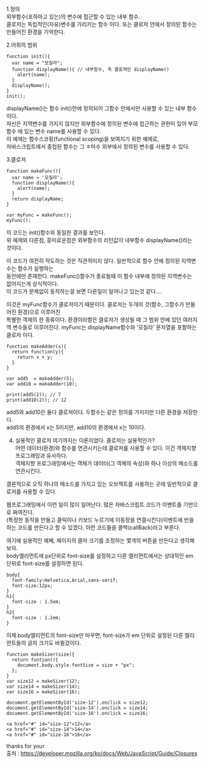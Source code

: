 1.정의  
외부함수(포하마고 있는)의 변수에 접근할 수 있는 내부 함수.  
클로저는 독립적인(자유)변수를 가리키는 함수 이다. 또는 클로저 안에서 정의된 함수는 만들어진 환경을 기억한다.  

2.어휘의 범위
```
function init(){
  var name = "모질라";
  function displayName(){ // 내부함수, 즉 클로져인 displayName()
    alert(name);
  }
  displayName();
}
init();
```
displayName()는 함수 init()안에 정의되어 그함수 안에서만 사용할 수 있는 내부 함수이다.  
자신은 지역변수를 가지지 않지만 외부함수에 정의된 변수에 접근하는 권한이 있어 부모함수 에 있는 변수 name를 사용할 수 있다.  
이 예제는 함수스코핑(functional scoping)을 보여지기 위한 예제로,  
자바스크립트에서 중첩된 함수는 그 ㅎ마수 외부에서 정의된 변수를 사용할 수 있다.  

3.클로저
```
function makeFunc(){
  var name = '모질라';
  function displayName(){
    alert(name);
  }
  return displayName;
}

var myFunc = makeFunc();
myFunc();
```
이 코드는 init()함수와 동일한 결과를 보인다.  
위 예제와 다른점, 흥미로운점은 외부함수의 리턴값이 내부함수 displayName()라는 것이다.

이 코드가 여전히 작도하는 것은 직관적이지 않다. 일반적으로 함수 안에 정의된 지역변수는 함수가 실행하는  
동안에만 존재한다. makeFunc()함수가 종료될때 이 함수 내부에 정의된 지역변수는 없어지는게 상식적이다.  
이 코드가 문제없이 동작하는걸 보면 다른일이 일어나고 있는것 같다....  

이것은 myFunc함수가 클로저이기 때문이다. 클로저는 두개의 것(함수, 그함수가 만들어진 환경)으로 이루어진  
특별한 객체의 한 종류이다. 환경이라함은 클로저가 생성될 때 그 범위 안에 있던 여러지역 변수들로 이루어진다.
myFunc는 displayName함수와 '모질라' 문자열을 포함하는 클로저 이다.  

```
function makeAdder(x){
  return function(y){
    return x + y;
  }
}

var add5  = makeAdder(5);
var add10 = makeAdder(10);

print(add5(2)); // 7
print(add10(2)); // 12

```

add5와 add10은 둘다 클로져이다. 두함수는 같은 정의를 가지지만 다른 환경을 저장한다.  
add5의 환경에서 x는 5이지만, add10의 환경에서 x는 10이다.  

4. 실용적인 클로저
여기까지는 이론이었다. 클로저는 실용적인가?  
어떤 데이터(환경)와 함수를 연관시키는데 클로저를 사용할 수 있다. 이건 객체지향 프로그래밍과 유사하다.  
객체지향 프로그래밍에서는 객체가 데이터(그 객체의 속성)와 하나 이상의 메소드를 연관시킨다.  

결론적으로 오직 하나의 메소드를 가지고 있는 오브젝트를 사용하는 곳에 일반적으로 클로저를 사용할 수 있다.  

웹프로그래밍에서 이런 일이 많이 일어난다. 많은 자바스크립트 코드가 이벤트를 기반으로 짜여진다.  
(특정한 동작을 만들고 클릭이나 키보드 누르기에 이동장을 연결시킨다)이벤트에 반을하는 코드를 만든다고 할 수 있겠다.
이런 코드들을 콜백(callBack)라고 부른다.

여기에 실용적인 예쩨, 페이지의 클자 크기를 조정하는 몇개의 버튼을 만든다고 생각해보자.   
body엘리먼트에 px단위로 font-size를 설정하고 다른 엘리먼트에서는 상대적인 em 단위로 font-size를 설정하면 된다.
```
body{
  font-family:Helvetica,Arial,sans-serif;
  font-size:12px;
}
h1{
  font-size : 1.5em;
}
h2{
  font-size : 1.2em;
}
```
이제 body엘리먼트의 font-size만 마꾸면, font-size가 em 단위로 설정된 다른 엘리먼트들의 글자 크기도 바뀔겄이다.
```
function makeSizer(size){
  return funtion(){
    document.body.style.fontSize = size + "px";
  };
}
var size12 = makeSizer(12);
var size14 = makeSizer(14);
var size16 = makeSizer(16);
```
```
document.getElementById('size-12').onclick = size12;
document.getElementById('size-14').onclick = size14;
document.getElementById('size-16').onclick = size16;
```
```
<a href="#" id="size-12">12</a>
<a href="#" id="size-14">14</a>
<a href="#" id="size-16">16</a>
```













thanks for your  
출처 : https://developer.mozilla.org/ko/docs/Web/JavaScript/Guide/Closures
